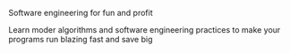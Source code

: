 Software engineering for fun and profit

Learn moder algorithms and software engineering practices to make your programs run blazing fast and save big
